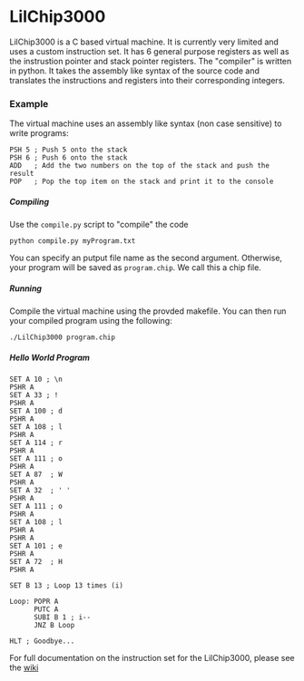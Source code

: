 # LilChip3000
LilChip3000 is a C based virtual machine. It is currently very limited and uses a custom instruction set. It has 6 general purpose registers as well as the instrustion pointer and stack pointer registers. The "compiler" is written in python. It takes the assembly like syntax of the source code and translates the instructions and registers into their corresponding integers.

### Example
The virtual machine uses an assembly like syntax (non case sensitive) to write programs:

    PSH 5 ; Push 5 onto the stack
    PSH 6 ; Push 6 onto the stack
    ADD   ; Add the two numbers on the top of the stack and push the result
    POP   ; Pop the top item on the stack and print it to the console

##### Compiling
Use the `compile.py` script to "compile" the code

    python compile.py myProgram.txt

You can specify an putput file name as the second argument. Otherwise, your program will be saved as `program.chip`. We call this a chip file.

##### Running
Compile the virtual machine using the provded makefile. You can then run your compiled program using the following:

    ./LilChip3000 program.chip

##### Hello World Program

    SET A 10 ; \n
    PSHR A
    SET A 33 ; !
    PSHR A
    SET A 100 ; d
    PSHR A
    SET A 108 ; l
    PSHR A
    SET A 114 ; r
    PSHR A
    SET A 111 ; o
    PSHR A
    SET A 87  ; W
    PSHR A
    SET A 32  ; ' '
    PSHR A
    SET A 111 ; o
    PSHR A
    SET A 108 ; l
    PSHR A
    PSHR A
    SET A 101 ; e
    PSHR A
    SET A 72  ; H
    PSHR A
    
    SET B 13 ; Loop 13 times (i)

    Loop: POPR A
          PUTC A
          SUBI B 1 ; i--
          JNZ B Loop
    
    HLT ; Goodbye...


For full documentation on the instruction set for the LilChip3000, please see the [wiki](https://github.com/SlayterDev/LilChip3000/wiki)
